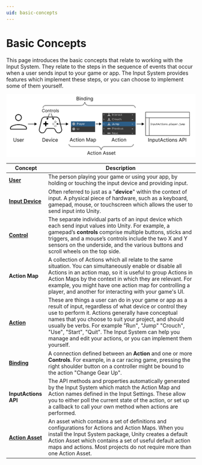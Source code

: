 ```yaml
---
uid: basic-concepts
---
```

# Basic Concepts

This page introduces the basic concepts that relate to working with the Input System. They relate to the steps in the sequence of events that occur when a user sends input to your game or app. The Input System provides features which implement these steps, or you can choose to implement some of them yourself.

![](Images/ConceptsOverview.png)

|Concept|Description|
|-------|-----------|
|[**User**](UserManagement.html)| The person playing your game or using your app, by holding or touching the input device and providing input.|
|[**Input Device**](SupportedDevices.html)| Often referred to just as a "**device**" within the context of input. A physical piece of hardware, such as a keyboard, gamepad, mouse, or touchscreen which allows the user to send input into Unity.|
|[**Control**](Controls.html)|The separate individual parts of an input device which each send input values into Unity. For example, a gamepad’s **controls** comprise multiple buttons, sticks and triggers, and a mouse’s controls include the two X and Y sensors on the underside, and the various buttons and scroll wheels on the top side.|
|**Action Map**| A collection of Actions which all relate to the same situation. You can simultaneously enable or disable all Actions in an action map, so it is useful to group Actions in Action Maps by the context in which they are relevant. For example, you might have one action map for controlling a player, and another for interacting with your game's UI.|
|[**Action**](Actions.html)| These are things a user can do in your game or app as a result of input, regardless of what device or control they use to perform it. Actions generally have conceptual names that you choose to suit your project, and should usually be verbs. For example "Run", "Jump" "Crouch", "Use", "Start", "Quit". The Input System can help you manage and edit your actions, or you can implement them yourself.|
|[**Binding**](ActionBindings.html)| A connection defined between an **Action** and one or more **Controls**. For example, in a car racing game, pressing the right shoulder button on a controller might be bound to the action "Change Gear Up".|
|**InputActions API**| The API methods and properties automatically generated by the Input System which match the Action Map and Action names defined in the Input Settings. These allow you to either poll the current state of the action, or set up a callback to call your own method when actions are performed.|
|[**Action Asset**](ActionAssets)|An asset which contains a set of definitions and configurations for Actions and Action Maps. When you install the Input System package, Unity creates a default Action Asset which contains a set of useful default action maps and actions. Most projects do not require more than one Action Asset.|
